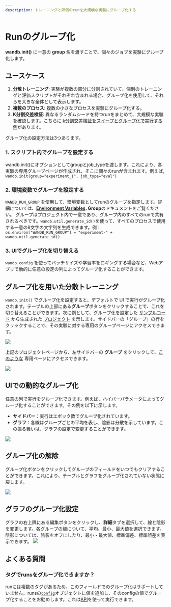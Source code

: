 ```yaml
---
description: トレーニングと評価のrunを大規模な実験にグループ化する
---
```


# Runのグループ化

<head>
  <title>W&B Runのグループ化</title>
</head>


**wandb.init()** に一意の **group** 名を渡すことで、個々のジョブを実験にグループ化します。

## ユースケース

1. **分散トレーニング**: 実験が複数の部分に分割されていて、個別のトレーニングと評価スクリプトがそれぞれ含まれる場合、グループ化を使用して、それらを大きな全体として表示します。
2. **複数のプロセス**: 複数の小さなプロセスを実験にグループ化する。
3. **K分割交差検証**: 異なるランダムシードを持つrunをまとめて、大規模な実験を確認します。こちらに [k分割交差検証をスイープとグループ化で実行する例](https://github.com/wandb/examples/tree/master/examples/wandb-sweeps/sweeps-cross-validation)があります。

グループ化の設定方法は3つあります。

### 1. スクリプト内でグループを設定する

wandb.init()にオプションとしてgroupとjob_typeを渡します。これにより、各実験の専用グループページが作成され、そこに個々のrunが含まれます。例えば, `wandb.init(group="experiment_1", job_type="eval")`

### 2. 環境変数でグループを設定する

`WANDB_RUN_GROUP` を使用して、環境変数としてrunのグループを指定します。詳細については、[**Environment Variables**](../track/environment-variables.md)**. Group**のドキュメントをご覧ください。 グループはプロジェクト内で一意であり、グループ内のすべてのrunで共有されるべきです。`wandb.util.generate_id()`を使って、すべてのプロセスで使用する一意の8文字の文字列を生成できます。例：`os.environ["WANDB_RUN_GROUP"] = "experiment-" + wandb.util.generate_id()`

### 3. UIでグループ化を切り替える
`wandb.config` を使ってバッチサイズや学習率をロギングする場合など、Webアプリで動的に任意の設定の列によってグループ化することができます。

## グループ化を用いた分散トレーニング

`wandb.init()` でグループ化を設定すると、デフォルトで UI で実行がグループ化されます。テーブルの上部にある**グループ**ボタンをクリックすることで、これを切り替えることができます。次に例として、グループ化を設定した [サンプルコード](http://wandb.me/grouping) から生成された [プロジェクト](https://wandb.ai/carey/group-demo?workspace=user-carey) を示します。サイドバーの「グループ」の行をクリックすることで、その実験に対する専用のグループページにアクセスできます。

![](/images/track/distributed_training_wgrouping_1.png)

上記のプロジェクトページから、左サイドバーの **グループ** をクリックして、[このような](https://wandb.ai/carey/group-demo/groups/exp\_5?workspace=user-carey) 専用ページにアクセスできます。

![](/images/track/distributed_training_wgrouping_2.png)

## UIでの動的なグループ化

任意の列で実行をグループ化できます。例えば、ハイパーパラメータによってグループ化することができます。その例を以下に示します。

- **サイドバー**：実行はエポック数でグループ化されています。
- **グラフ**：各線はグループごとの平均を表し、陰影は分散を示しています。この振る舞いは、グラフの設定で変更することができます。

![](/images/track/demo_grouping.png)

## グループ化の解除

グループ化ボタンをクリックしてグループのフィールドをいつでもクリアすることができます。これにより、テーブルとグラフをグループ化されていない状態に戻します。

![](/images/track/demo_no_grouping.png)

## グラフのグループ化設定

グラフの右上隅にある編集ボタンをクリックし、**詳細**タブを選択して、線と陰影を変更します。各グループの線について、平均、最小、最大値を選択できます。陰影については、陰影をオフにしたり、最小・最大値、標準偏差、標準誤差を表示できます。
![](/images/track/demo_grouping_options_for_line_plots.gif)

## よくある質問

### タグでrunsをグループ化できますか？

runには複数のタグがあるため、このフィールドでのグループ化はサポートしていません。runsの[`config`](../track/config.md)オブジェクトに値を追加し、そのconfigの値でグループ化することをお勧めします。これは[API](../track/config#update-config-files)を使って実行できます。